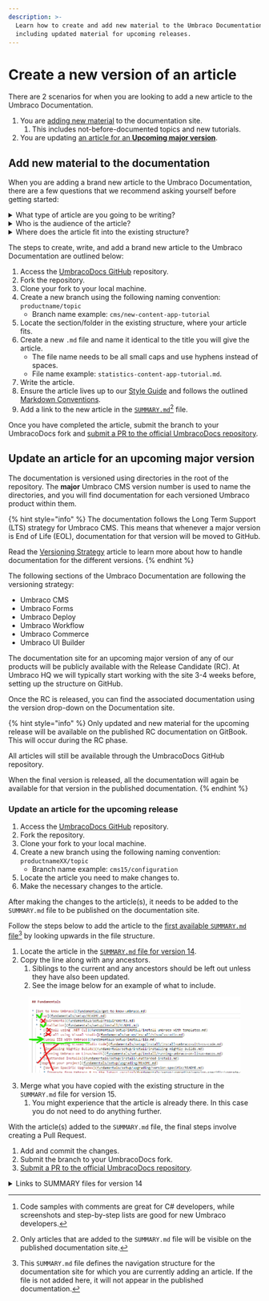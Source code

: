 ```yaml
---
description: >-
  Learn how to create and add new material to the Umbraco Documentation,
  including updated material for upcoming releases.
---
```


# Create a new version of an article

There are 2 scenarios for when you are looking to add a new article to the Umbraco Documentation.

1. You are [adding new material](how-to-add-a-new-version.md#add-new-material-to-the-documentation) to the documentation site.
   1. This includes not-before-documented topics and new tutorials.
2. You are updating [an article for an **Upcoming major version**](how-to-add-a-new-version.md#update-an-article-for-an-upcoming-major-version).

## Add new material to the documentation

When you are adding a brand new article to the Umbraco Documentation, there are a few questions that we recommend asking yourself before getting started:

<details>

<summary>What type of article are you going to be writing?</summary>

It could be a tutorial, a guide on how to solve something specific, or it could be an article detailing a specific concept or workflow.

The type of article you are writing will determine the content and sometimes also the structure of the material.

</details>

<details>

<summary>Who is the audience of the article?</summary>

C# developers, newcomers to Umbraco, and content editors each have different approaches and prerequisites to using Umbraco and reading the documentation.

Knowing your audience will enable you to write in a manner that fits that particular group. It will also give you some pointers on what [types of content](#user-content-fn-1)[^1] should be your focus.

</details>

<details>

<summary>Where does the article fit into the existing structure?</summary>

Depending on which product you are adding new material for, the structure of the existing documentation will differ. We recommend browsing the existing material to figure out which section will be the best fit for your new article.

If you have doubts about where to place your article, the documentation team at Umbraco HQ can help you out. In this case, add a note in the description when submitting the PR, letting us know that you need help placing the article.

</details>

The steps to create, write, and add a brand new article to the Umbraco Documentation are outlined below:

1. Access the [UmbracoDocs GitHub](https://github.com/umbraco/UmbracoDocs) repository.
2. Fork the repository.
3. Clone your fork to your local machine.
4. Create a new branch using the following naming convention: `productname/topic`
   * Branch name example: `cms/new-content-app-tutorial`
5. Locate the section/folder in the existing structure, where your article fits.
6. Create a new `.md` file and name it identical to the title you will give the article.
   * The file name needs to be all small caps and use hyphens instead of spaces.
   * File name example: `statistics-content-app-tutorial.md`.
7. Write the article.
8. Ensure the article lives up to our [Style Guide](style-guide.md) and follows the outlined [Markdown Conventions](markdown-conventions.md).
9. Add a link to the new article in the [`SUMMARY.md`](#user-content-fn-2)[^2] file.

Once you have completed the article, submit the branch to your UmbracoDocs fork and [submit a PR to the official UmbracoDocs repository](pull-request.md).

## Update an article for an upcoming major version

The documentation is versioned using directories in the root of the repository. The **major** Umbraco CMS version number is used to name the directories, and you will find documentation for each versioned Umbraco product within them.

{% hint style="info" %}
The documentation follows the Long Term Support (LTS) strategy for Umbraco CMS. This means that whenever a major version is End of Life (EOL), documentation for that version will be moved to GitHub.

Read the [Versioning Strategy](../documentation-and-versions.md) article to learn more about how to handle documentation for the different versions.
{% endhint %}

The following sections of the Umbraco Documentation are following the versioning strategy:

* Umbraco CMS
* Umbraco Forms
* Umbraco Deploy
* Umbraco Workflow
* Umbraco Commerce
* Umbraco UI Builder

The documentation site for an upcoming major version of any of our products will be publicly available with the Release Candidate (RC). At Umbraco HQ we will typically start working with the site 3-4 weeks before, setting up the structure on GitHub.

Once the RC is released, you can find the associated documentation using the version drop-down on the Documentation site.

{% hint style="info" %}
Only updated and new material for the upcoming release will be available on the published RC documentation on GitBook. This will occur during the RC phase.

All articles will still be available through the UmbracoDocs GitHub repository.

When the final version is released, all the documentation will again be available for that version in the published documentation.
{% endhint %}

### Update an article for the upcoming release

1. Access the [UmbracoDocs GitHub](https://github.com/umbraco/UmbracoDocs) repository.
2. Fork the repository.
3. Clone your fork to your local machine.
4. Create a new branch using the following naming convention: `productnameXX/topic`
   * Branch name example: `cms15/configuration`
5. Locate the article you need to make changes to.
6. Make the necessary changes to the article.

After making the changes to the article(s), it needs to be added to the `SUMMARY.md` file to be published on the documentation site.

Follow the steps below to add the article to the [first available `SUMMARY.md` file](#user-content-fn-3)[^3] by looking upwards in the file structure.

1. Locate the article in the [`SUMMARY.md` file for version 14](how-to-add-a-new-version.md#links-to-summary-files-for-version-14).
2. Copy the line along with any ancestors.
   1. Siblings to the current and any ancestors should be left out unless they have also been updated.
   2. See the image below for an example of what to include.

<figure><img src="../.gitbook/assets/image.png" alt=""><figcaption></figcaption></figure>

3. Merge what you have copied with the existing structure in the `SUMMARY.md` file for version 15.
   1. You might experience that the article is already there. In this case you do not need to do anything further.

With the article(s) added to the `SUMMARY.md` file, the final steps involve creating a Pull Request.

1. Add and commit the changes.
2. Submit the branch to your UmbracoDocs fork.
3. [Submit a PR to the official UmbracoDocs repository](https://docs.umbraco.com/welcome/contribute/pull-request#step-2-creating-a-pull-request).

<details>

<summary>Links to SUMMARY files for version 14</summary>

[Umbraco CMS](../../14/umbraco-cms/SUMMARY.md)

[Umbraco Forms](../../14/umbraco-forms/SUMMARY.md)

[Umbraco Deploy](../../14/umbraco-deploy/SUMMARY.md)

[Umbraco Workflow](../../14/umbraco-workflow/SUMMARY.md)

[Umbraco Commerce](../../14/umbraco-commerce/SUMMARY.md)

</details>

[^1]: Code samples with comments are great for C# developers, while screenshots and step-by-step lists are good for new Umbraco developers.

[^2]: Only articles that are added to the `SUMMARY.md` file will be visible on the published documentation site.

[^3]: This `SUMMARY.md` file defines the navigation structure for the documentation site for which you are currently adding an article. If the file is not added here, it will not appear in the published documentation.
